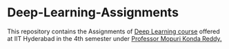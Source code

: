 # Deep-Learning-Assignments
This repository contains the Assignments of [Deep Learning course](https://krmopuri.github.io/dl/) offered at IIT Hyderabad in the 4th semester under [Professor Mopuri Konda Reddy.](https://krmopuri.github.io/)
